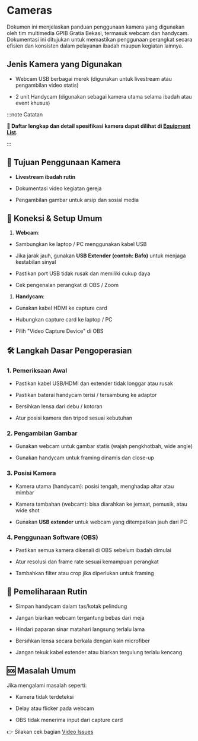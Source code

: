 # Cameras

Dokumen ini menjelaskan panduan penggunaan kamera yang digunakan oleh tim multimedia GPIB Gratia Bekasi, termasuk webcam dan handycam. Dokumentasi ini ditujukan untuk memastikan penggunaan perangkat secara efisien dan konsisten dalam pelayanan ibadah maupun kegiatan lainnya.

## Jenis Kamera yang Digunakan

- Webcam USB berbagai merek (digunakan untuk livestream atau pengambilan video statis)

- 2 unit Handycam (digunakan sebagai kamera utama selama ibadah atau event khusus)

:::note Catatan

&#x20;**📌 Daftar lengkap dan detail spesifikasi kamera dapat dilihat di [Equipment List](../inventory-tools/equipment-list/cameras.md).**

:::

## 📌 Tujuan Penggunaan Kamera

- **Livestream ibadah rutin**

- Dokumentasi video kegiatan gereja

- Pengambilan gambar untuk arsip dan sosial media

## 🔌 Koneksi & Setup Umum

1. **Webcam**:

- Sambungkan ke laptop / PC menggunakan kabel USB

- Jika jarak jauh, gunakan **USB Extender (contoh: Bafo)** untuk menjaga kestabilan sinyal

- Pastikan port USB tidak rusak dan memiliki cukup daya

- Cek pengenalan perangkat di OBS / Zoom

1. **Handycam**:

- Gunakan kabel HDMI ke capture card

- Hubungkan capture card ke laptop / PC

- Pilih "Video Capture Device" di OBS

## 🛠 Langkah Dasar Pengoperasian

### 1. Pemeriksaan Awal

- Pastikan kabel USB/HDMI dan extender tidak longgar atau rusak

- Pastikan baterai handycam terisi / tersambung ke adaptor

- Bersihkan lensa dari debu / kotoran

- Atur posisi kamera dan tripod sesuai kebutuhan

### 2. Pengambilan Gambar

- Gunakan webcam untuk gambar statis (wajah pengkhotbah, wide angle)

- Gunakan handycam untuk framing dinamis dan close-up

### 3. Posisi Kamera

- Kamera utama (handycam): posisi tengah, menghadap altar atau mimbar

- Kamera tambahan (webcam): bisa diarahkan ke jemaat, pemusik, atau wide shot

- Gunakan **USB extender** untuk webcam yang ditempatkan jauh dari PC

### 4. Penggunaan Software (OBS)

- Pastikan semua kamera dikenali di OBS sebelum ibadah dimulai

- Atur resolusi dan frame rate sesuai kemampuan perangkat

- Tambahkan filter atau crop jika diperlukan untuk framing

## 🧽 Pemeliharaan Rutin

- Simpan handycam dalam tas/kotak pelindung

- Jangan biarkan webcam tergantung bebas dari meja

- Hindari paparan sinar matahari langsung terlalu lama

- Bersihkan lensa secara berkala dengan kain microfiber

- Jangan tekuk kabel extender atau biarkan tergulung terlalu kencang

## 🆘 Masalah Umum

Jika mengalami masalah seperti:

- Kamera tidak terdeteksi

- Delay atau flicker pada webcam

- OBS tidak menerima input dari capture card

👉 Silakan cek bagian [Video Issues](../troubleshooting-faq/video-issues.md)

